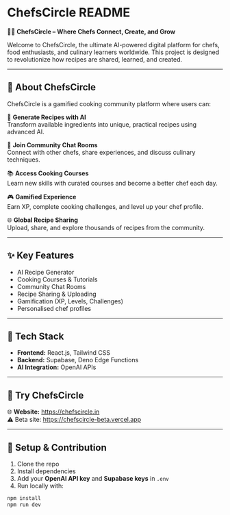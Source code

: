 # ChefsCircle README

👩‍🍳 **ChefsCircle – Where Chefs Connect, Create, and Grow**

Welcome to ChefsCircle, the ultimate AI-powered digital platform for chefs, food enthusiasts, and culinary learners worldwide. This project is designed to revolutionize how recipes are shared, learned, and created.

---

## 🚀 **About ChefsCircle**

ChefsCircle is a gamified cooking community platform where users can:

🍲 **Generate Recipes with AI**  
Transform available ingredients into unique, practical recipes using advanced AI.

💬 **Join Community Chat Rooms**  
Connect with other chefs, share experiences, and discuss culinary techniques.

📚 **Access Cooking Courses**  
Learn new skills with curated courses and become a better chef each day.

🎮 **Gamified Experience**  
Earn XP, complete cooking challenges, and level up your chef profile.

🌐 **Global Recipe Sharing**  
Upload, share, and explore thousands of recipes from the community.

---

## ✨ **Key Features**

- AI Recipe Generator  
- Cooking Courses & Tutorials  
- Community Chat Rooms  
- Recipe Sharing & Uploading  
- Gamification (XP, Levels, Challenges)
- Personalised chef profiles

---

## 🔧 **Tech Stack**

- **Frontend:** React.js, Tailwind CSS  
- **Backend:** Supabase, Deno Edge Functions  
- **AI Integration:** OpenAI APIs

---

## 📲 **Try ChefsCircle**

🌐 **Website:** https://chefscircle.in  
⚠️ Beta site: https://chefscircle-beta.vercel.app

---

## 📝 **Setup & Contribution**

1. Clone the repo  
2. Install dependencies  
3. Add your **OpenAI API key** and **Supabase keys** in `.env`  
4. Run locally with:

```bash
npm install
npm run dev